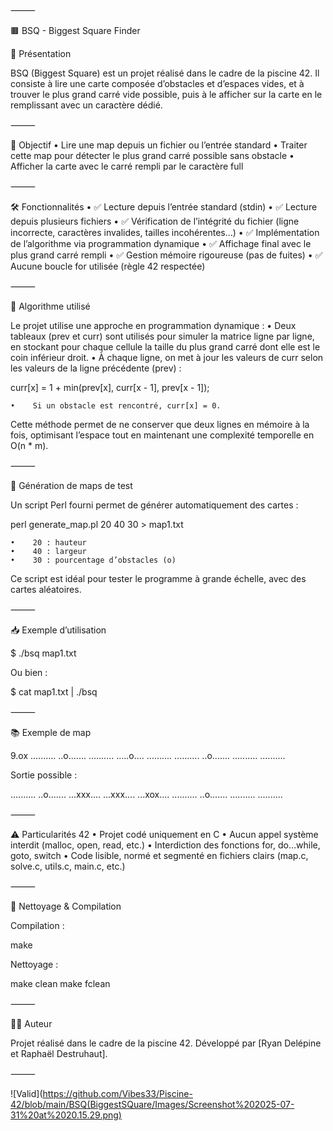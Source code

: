⸻

🟫 BSQ - Biggest Square Finder

📌 Présentation

BSQ (Biggest Square) est un projet réalisé dans le cadre de la piscine 42.
Il consiste à lire une carte composée d’obstacles et d’espaces vides, et à trouver le plus grand carré vide possible, puis à le afficher sur la carte en le remplissant avec un caractère dédié.

⸻

🧠 Objectif
    •    Lire une map depuis un fichier ou l’entrée standard
    •    Traiter cette map pour détecter le plus grand carré possible sans obstacle
    •    Afficher la carte avec le carré rempli par le caractère full

⸻

🛠️ Fonctionnalités
    •    ✅ Lecture depuis l’entrée standard (stdin)
    •    ✅ Lecture depuis plusieurs fichiers
    •    ✅ Vérification de l’intégrité du fichier (ligne incorrecte, caractères invalides, tailles incohérentes…)
    •    ✅ Implémentation de l’algorithme via programmation dynamique
    •    ✅ Affichage final avec le plus grand carré rempli
    •    ✅ Gestion mémoire rigoureuse (pas de fuites)
    •    ✅ Aucune boucle for utilisée (règle 42 respectée)

⸻

🔎 Algorithme utilisé

Le projet utilise une approche en programmation dynamique :
    •    Deux tableaux (prev et curr) sont utilisés pour simuler la matrice ligne par ligne, en stockant pour chaque cellule la taille du plus grand carré dont elle est le coin inférieur droit.
    •    À chaque ligne, on met à jour les valeurs de curr selon les valeurs de la ligne précédente (prev) :

curr[x] = 1 + min(prev[x], curr[x - 1], prev[x - 1]);


    •    Si un obstacle est rencontré, curr[x] = 0.

Cette méthode permet de ne conserver que deux lignes en mémoire à la fois, optimisant l’espace tout en maintenant une complexité temporelle en O(n * m).

⸻

🧪 Génération de maps de test

Un script Perl fourni permet de générer automatiquement des cartes :

perl generate_map.pl 20 40 30 > map1.txt

    •    20 : hauteur
    •    40 : largeur
    •    30 : pourcentage d’obstacles (o)

Ce script est idéal pour tester le programme à grande échelle, avec des cartes aléatoires.

⸻

📥 Exemple d’utilisation

$ ./bsq map1.txt

Ou bien :

$ cat map1.txt | ./bsq


⸻

📚 Exemple de map

9.ox
..........
..o.......
..........
.....o....
..........
..........
..o.......
..........
..........

Sortie possible :

..........
..o.......
...xxx....
...xxx....
...xox....
..........
..o.......
..........
..........


⸻

⚠️ Particularités 42
    •    Projet codé uniquement en C
    •    Aucun appel système interdit (malloc, open, read, etc.)
    •    Interdiction des fonctions for, do…while, goto, switch
    •    Code lisible, normé et segmenté en fichiers clairs (map.c, solve.c, utils.c, main.c, etc.)

⸻

🧹 Nettoyage & Compilation

Compilation :

make

Nettoyage :

make clean
make fclean


⸻

🧑‍💻 Auteur

Projet réalisé dans le cadre de la piscine 42.
Développé par [Ryan Delépine et Raphaël Destruhaut].

⸻



![Valid](https://github.com/Vibes33/Piscine-42/blob/main/BSQ(BiggestSQuare/Images/Screenshot%202025-07-31%20at%2020.15.29.png)

